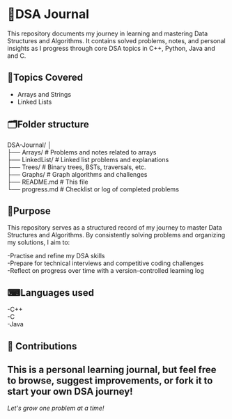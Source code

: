 ﻿# 📒DSA Journal

This repository documents my journey in learning and mastering Data Structures and Algorithms. It contains solved problems, notes, and personal insights as I progress through core DSA topics in C++, Python, Java and and C.

## 📝Topics Covered
- Arrays and Strings
- Linked Lists
## 🗂️Folder structure
DSA-Journal/
│  
├── Arrays/ # Problems and notes related to arrays  
├── LinkedList/ # Linked list problems and explanations  
├── Trees/ # Binary trees, BSTs, traversals, etc.  
├── Graphs/ # Graph algorithms and challenges  
├── README.md # This file  
└── progress.md # Checklist or log of completed problems

## 🧭Purpose
This repository serves as a structured record of my journey to master Data Structures and Algorithms. By consistently solving problems and organizing my solutions, I aim to:

-Practise and refine my DSA skills  
-Prepare for technical interviews and competitive coding challenges  
-Reflect on progress over time with a version-controlled learning log

## ⌨Languages used
-C++  
-C  
-Java

## 🙌 Contributions
This is a personal learning journal, but feel free to browse, suggest improvements, or fork it to start your own DSA journey!
---

*Let's grow one problem at a time!*
